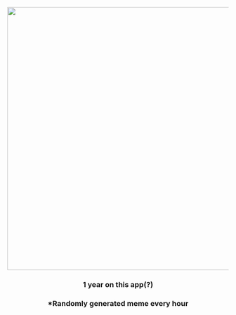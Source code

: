 <p align="center">
        <img src="https://i.redd.it/elq9881gq1s81.jpg" width="600" height="600">
        </p>
        <h3 align="center">1 year on this app(?)</h3>
        <h3 align="center">*Randomly generated meme every hour</h3>
    